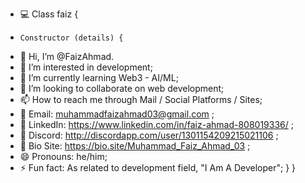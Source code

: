 - 💻 Class faiz {
-     Constructor (details) {
- 👋 Hi, I’m @FaizAhmad.
- 👀 I’m interested in development;
- 🌱 I’m currently learning Web3 - AI/ML;
- 💞️ I’m looking to collaborate on web development;
- 📫 How to reach me through Mail / Social Platforms / Sites;
- 💬 Email: muhammadfaizahmad03@gmail.com ;
- 📮 LinkedIn: https://www.linkedin.com/in/faiz-ahmad-808019336/ ;
- 👾 Discord: http://discordapp.com/user/1301154209215021106 ;
- 🔗 Bio Site: https://bio.site/Muhammad_Faiz_Ahmad_03 ;
- 😄 Pronouns: he/him;
- ⚡ Fun fact: As related to development field, "I Am A Developer"; } }

<!---
FaizAhmad3/FaizAhmad3 is a ✨ special ✨ repository because its `README.md` (this file) appears on your GitHub profile.
You can click the Preview link to take a look at your changes.
--->
